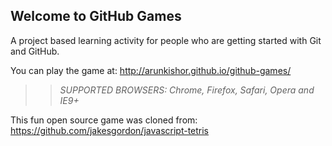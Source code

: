 ## Welcome to GitHub Games

A project based learning activity for people who are getting started with Git and GitHub.

You can play the game at: http://arunkishor.github.io/github-games/

>> _*SUPPORTED BROWSERS*: Chrome, Firefox, Safari, Opera and IE9+_

This fun open source game was cloned from: https://github.com/jakesgordon/javascript-tetris
